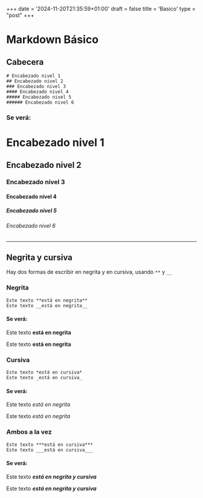 +++
date = '2024-11-20T21:35:59+01:00'
draft = false
title = 'Basico'
type = "post"
+++

# Markdown Básico

## Cabecera
```
# Encabezado nivel 1
## Encabezado nivel 2
### Encabezado nivel 3
#### Encabezado nivel 4
##### Encabezado nivel 5
###### Encabezado nivel 6
```
### Se verá:
# Encabezado nivel 1
## Encabezado nivel 2
### Encabezado nivel 3
#### Encabezado nivel 4
##### Encabezado nivel 5
###### Encabezado nivel 6

---
## Negrita y cursiva
Hay dos formas de escribir en negrita y en cursiva, usando ```**``` y ```__```
### Negrita
```
Este texto **está en negrita**
Este texto __está en negrita__
```
#### Se verá:
Este texto **está en negrita**

Este texto __está en negrita__

### Cursiva
```
Este texto *está en cursiva*
Este texto _está en cursiva_
```
#### Se verá:
Este texto *está en negrita*

Este texto _está en negrita_

### Ambos a la vez
```
Este texto ***está en cursiva***
Este texto ___está en cursiva___
```
#### Se verá:
Este texto ***está en negrita y cursiva***

Este texto ___está en negrita y cursiva___
